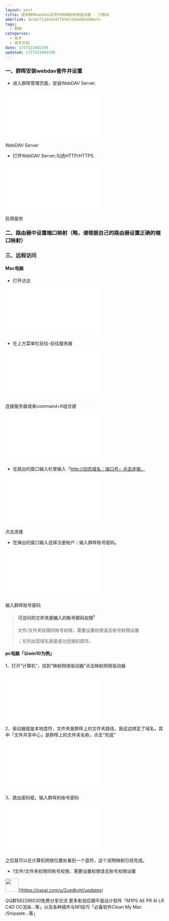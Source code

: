 ```yaml
---
layout: post
title: 使用群晖webdav实现外网映射网络驱动器 - 少数派
abbrlink: 3e162f12dd244ffb947204e001898afe
tags:
  - 群辉
categories:
  - 技术
  - 技术文档
date: 1727321402298
updated: 1727321402298
---
```


### **一、群晖安装webdav套件并设置**

- 进入群晖管理页面，安装WebDAV Server.

![](/resources/403e2fd86f4649169f52323d8283b263.htm)

WebDAV Server

- 打开WebDAV Server;勾选HTTP/HTTPS.

![](/resources/aeb11bc6423546ee863034c5fb490f59.htm)

启用服务

### **二、路由器中设置端口映射（略，请根据自己的路由器设置正确的端口映射）**

### 三、远程访问

#### Mac电脑

- 打开访达

![](/resources/aaa7e022ad6b42a7aa3452c11cd21a1f.htm)

- 在上方菜单栏前往-前往服务器

![](/resources/c9033e48953544759ff55505a5fcf299.htm)

连接服务器或者command+K组合键

![](/resources/f6a7e3099ebe440991dc15026e9c1dd4.htm)

- 在跳出的窗口输入栏里输入「<http://动态域名：端口号」点击连接。>

![](/resources/a88b209501a54cadab8065207b2e9883.htm)

点击连接

- 在弹出的窗口输入选择注册账户；输入群晖账号密码。

![](/resources/705ddcf938674c729c803695fa19cacd.htm)

输入群晖账号密码

> #### 可访问的文件夹是输入的账号密码权限<sup>1
>
> 文件/文件夹权限同账号权限，需要设置权限请去账号权限设置
>
> </sup>；左列出现域名就是成功连接的盘符。

#### pc电脑「以win10为例」

1、打开“计算机”，找到“映射网络驱动器”点击映射网络驱动器

![](/resources/10ea34086a37400f8b31c8d7d7e6532c.htm)

2、驱动器就是本地盘符，文件夹是群晖上的文件夹路径，我这边绑定了域名，其中「文件共享中心」是群晖上的文件夹名称，点击“完成”

![](/resources/6eb96569dae64d35a99cc7a9ab5273bd.htm)

3、跳出密码框，输入群晖的账号密码

![](/resources/efacc0df3bf2439c8723d6043ca22423.htm)

之后就可以在计算机网络位置处看到一个盘符，这个说明映射已经完成。

- 1文件/文件夹权限同账号权限，需要设置权限请去账号权限设置

<img width="42" height="42" src=":/32bde68ee7ab42afb20558d0ed519805"/>]\(<https://sspai.com/u/2uedkvhl/updates>)

QQ群582286030免费分享交流 更多影视后期平面设计软件「M1PS AE PR AI LR C4D OC渲染...等」以及各种插件与M1技巧「必备软件Clean My Mac /Snipaste...等」
